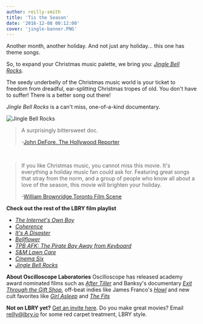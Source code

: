 ```yaml
---
author: reilly-smith
title: 'Tis the Season'
date: '2016-12-08 00:12:00'
cover: 'jingle-banner.PNG'
---
```


Another month, another holiday. And not just any holiday... this one has theme songs.

So, to expand your Christmas music palette, we bring you: [*Jingle Bell Rocks*](https://open.lbry.io/jinglebellrocks).

The seedy underbelly of the Christmas music world is your ticket to freedom from dreadful, ear-splitting Christmas tropes of old. You don't have to suffer! There is a better song out there!

*Jingle Bell Rocks* is a can't miss, one-of-a-kind documentary.

![Jingle Bell Rocks](/img/news/jingle-inline.jpg)

> A surprisingly bittersweet doc.
>
> -[John DeFore, The Hollywood Reporter](http://www.hollywoodreporter.com/review/jingle-bell-rocks-film-review-759859)

<br/>

> If you like Christmas music, you cannot miss this movie. It's everything a holiday music fan could ask for. Featuring great songs that stray from the norm, and a group of people who know all about a love of the season, this movie will brighten your holiday.
>
> -[William Brownridge,Toronto Film Scene](http://thetfs.ca/2013/12/05/review-jingle-bell-rocks)

**Check out the rest of the LBRY film playlist**
- [*The Internet's Own Boy*](https://open.lbry.io/theinternetsownboy)
- [*Coherence*](https://open.lbry.io/coherence)
- [*It's A Disaster*](https://open.lbry.io/itsadisaster)
- [*Bellflower*](https://open.lbry.io/bellfower)
- [*TPB AFK: The Pirate Bay Away from Keyboard*](https://open.lbry.io/tpbafk)
- [*S&M Lawn Care*](https://open.lbry.io/smlawncare)
- [*Cinema Six*](https://open.lbry.io/cinemasix)
- [*Jingle Bell Rocks*](https://open.lbry.io/jinglebellrocks)

**About Oscilloscope Laboratories**
Oscilloscope has released academy award nominated films such as [*After Tiller*](https://www.rottentomatoes.com/m/after_tiller_2013) and Banksy's documentary [*Exit Through the Gift Shop*](https://www.rottentomatoes.com/m/exit_through_the_gift_shop), off-beat indies like James Franco's [*Howl*](https://www.rottentomatoes.com/m/1211483-howl) and new cult favorites like [*Girl Asleep*](https://www.rottentomatoes.com/m/girl_asleep_2016) and [*The Fits*](https://www.rottentomatoes.com/m/the_fits_2016)

**Not on LBRY yet?** [Get an invite here](https://lbry.io/get). Do you make great movies? Email [reilly@lbry.io](mailto:reilly@lbry.io) for some red carpet treatment, LBRY style.
